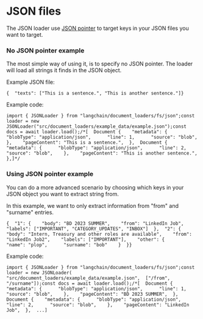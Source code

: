 JSON files
==========

The JSON loader use [JSON pointer](https://github.com/janl/node-jsonpointer) to target keys in your JSON files you want to target.

### No JSON pointer example[](#no-json-pointer-example "Direct link to No JSON pointer example")

The most simple way of using it, is to specify no JSON pointer. The loader will load all strings it finds in the JSON object.

Example JSON file:

    {  "texts": ["This is a sentence.", "This is another sentence."]}

Example code:

    import { JSONLoader } from "langchain/document_loaders/fs/json";const loader = new JSONLoader("src/document_loaders/example_data/example.json");const docs = await loader.load();/*[  Document {    "metadata": {      "blobType": "application/json",      "line": 1,      "source": "blob",    },    "pageContent": "This is a sentence.",  },  Document {    "metadata": {      "blobType": "application/json",      "line": 2,      "source": "blob",    },    "pageContent": "This is another sentence.",  },]*/

### Using JSON pointer example[](#using-json-pointer-example "Direct link to Using JSON pointer example")

You can do a more advanced scenario by choosing which keys in your JSON object you want to extract string from.

In this example, we want to only extract information from "from" and "surname" entries.

    {  "1": {    "body": "BD 2023 SUMMER",    "from": "LinkedIn Job",    "labels": ["IMPORTANT", "CATEGORY_UPDATES", "INBOX"]  },  "2": {    "body": "Intern, Treasury and other roles are available",    "from": "LinkedIn Job2",    "labels": ["IMPORTANT"],    "other": {      "name": "plop",      "surname": "bob"    }  }}

Example code:

    import { JSONLoader } from "langchain/document_loaders/fs/json";const loader = new JSONLoader(  "src/document_loaders/example_data/example.json",  ["/from", "/surname"]);const docs = await loader.load();/*[  Document {    "metadata": {      "blobType": "application/json",      "line": 1,      "source": "blob",    },    "pageContent": "BD 2023 SUMMER",  },  Document {    "metadata": {      "blobType": "application/json",      "line": 2,      "source": "blob",    },    "pageContent": "LinkedIn Job",  },  ...]